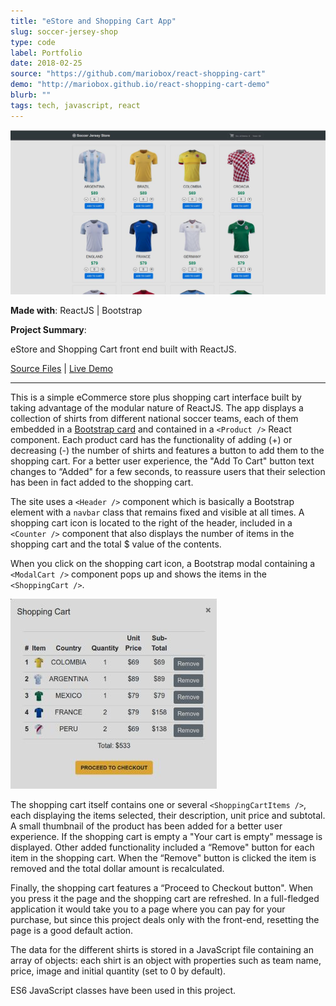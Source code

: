 ```yaml
---
title: "eStore and Shopping Cart App"
slug: soccer-jersey-shop
type: code
label: Portfolio
date: 2018-02-25
source: "https://github.com/mariobox/react-shopping-cart"
demo: "http://mariobox.github.io/react-shopping-cart-demo"
blurb: ""
tags: tech, javascript, react
---
```


<img src="../img/shirts.jpg" class="profile">

**Made with**: <i class="icon-reactjs"></i> ReactJS | <i class="icon-bootstrap"></i> Bootstrap

**Project Summary**:

eStore and Shopping Cart front end built with ReactJS.

[Source Files](https://github.com/mariobox/react-shopping-cart) | [Live Demo](http://mariobox.github.io/react-shopping-cart)<hr class="art"/>

This is a simple eCommerce store plus shopping cart interface built by taking advantage of the modular nature of ReactJS. The app displays a collection of shirts from different national soccer teams, each of them embedded in a [Bootstrap card](https://getbootstrap.com/docs/4.0/components/card/) and contained in a `<Product />` React component. Each product card has the functionality of adding (+) or decreasing (-) the number of shirts and features a button to add them to the shopping cart.  For a better user experience, the "Add To Cart" button text changes to &#8220;Added" for a few seconds, to reassure users that their selection has been in fact added to the shopping cart.

The site uses a `<Header />` component which is basically a Bootstrap element with a `navbar` class that remains fixed and visible at all times. A shopping cart icon is located to the right of the header, included in a `<Counter />` component that also displays the number of items in the shopping cart and the total $ value of the contents.

When you click on the shopping cart icon, a Bootstrap modal containing a `<ModalCart />` component pops up and shows the items in the `<ShoppingCart />`. 

<img src="../img/shoppingcart.jpg" class="profile">

The shopping cart itself contains one or several `<ShoppingCartItems />`, each displaying the items selected, their description, unit price and subtotal. A small thumbnail of the product has been added for a better user experience.  If the shopping cart is empty a "Your cart is empty" message is displayed.  Other added functionality included a &#8220;Remove" button for each item in the shopping cart. When the &#8220;Remove" button is clicked the item is removed and the total dollar amount is recalculated.

Finally, the shopping cart features a &#8220;Proceed to Checkout button". When you press it the page and the shopping cart are refreshed. In a full-fledged application it would take you to a page where you can pay for your purchase, but since this project deals only with the front-end, resetting the page is a good default action.

The data for the different shirts is stored in a JavaScript file containing an array of objects: each shirt is an object with properties such as team name, price, image and initial quantity (set to 0 by default).

ES6 JavaScript classes have been used in this project.
